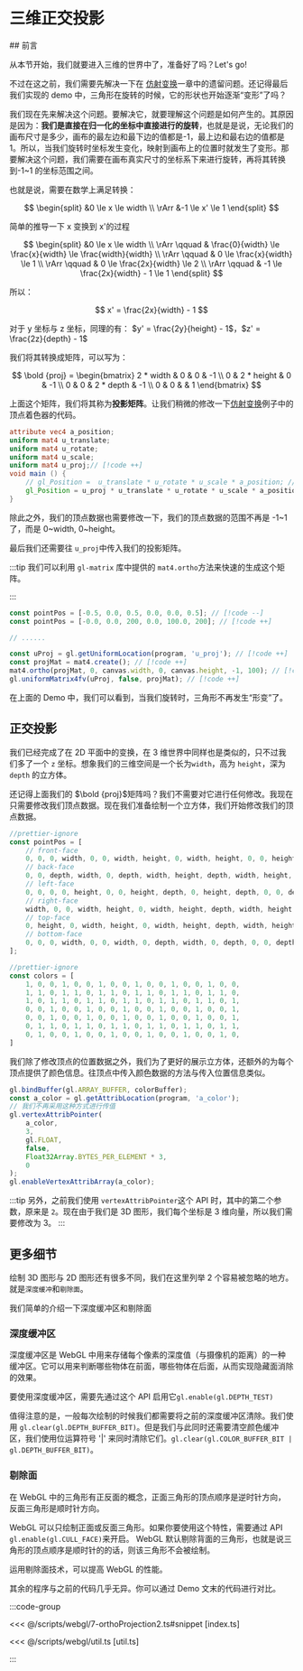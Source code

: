 # 三维正交投影

<ImgContainer :srcs="['/img/7-orthoProjection/cover.png']"/>
## 前言

从本节开始，我们就要进入三维的世界中了，准备好了吗？Let's go!

不过在这之前，我们需要先解决一下在 [仿射变换](./3-affine-transform/)一章中的遗留问题。还记得最后我们实现的 demo 中，三角形在旋转的时候，它的形状也开始逐渐“变形”了吗？

我们现在先来解决这个问题。要解决它，就要理解这个问题是如何产生的。其原因是因为：**我们是直接在归一化的坐标中直接进行的旋转**，也就是是说，无论我们的画布尺寸是多少，画布的最左边和最下边的值都是-1，最上边和最右边的值都是 1。所以，当我们旋转时坐标发生变化，映射到画布上的位置时就发生了变形。那要解决这个问题，我们需要在画布真实尺寸的坐标系下来进行旋转，再将其转换到-1~1 的坐标范围之间。

<ImgContainer :srcs="['/img/7-orthoProjection/coord-remap.png']"/>

也就是说，需要在数学上满足转换：

$$
\begin{split}
&0 \le x \le width \\
\rArr &-1 \le x' \le 1
\end{split}
$$

简单的推导一下 x 变换到 x'的过程

$$
\begin{split}
&0 \le x \le width \\
\rArr \qquad & \frac{0}{width} \le \frac{x}{width} \le \frac{width}{width} \\
\rArr \qquad & 0 \le \frac{x}{width} \le 1 \\
\rArr \qquad & 0 \le \frac{2x}{width} \le 2 \\
\rArr \qquad & -1 \le \frac{2x}{width} - 1 \le 1
\end{split}
$$

所以：

$$
x' = \frac{2x}{width} - 1
$$

对于 y 坐标与 z 坐标，同理的有： $y' = \frac{2y}{height} - 1$，$z' = \frac{2z}{depth} - 1$

我们将其转换成矩阵，可以写为：

$$
\bold {proj} =
\begin{bmatrix}
2 * width & 0 & 0 & -1 \\
0 & 2 * height & 0 & -1 \\
0 & 0 & 2 * depth & -1 \\
0 & 0 & & 1
\end{bmatrix}
$$

上面这个矩阵，我们将其称为**投影矩阵**。让我们稍微的修改一下[仿射变换](./3-affine-transform/)例子中的顶点着色器的代码。

```glsl
attribute vec4 a_position;
uniform mat4 u_translate;
uniform mat4 u_rotate;
uniform mat4 u_scale;
uniform mat4 u_proj;// [!code ++]
void main () {
    // gl_Position =  u_translate * u_rotate * u_scale * a_position; // [!code --]
    gl_Position = u_proj * u_translate * u_rotate * u_scale * a_position; // [!code ++]
}

```

除此之外，我们的顶点数据也需要修改一下，我们的顶点数据的范围不再是 -1~1 了，而是 0~width, 0~height。

最后我们还需要往 `u_proj`中传入我们的投影矩阵。

:::tip
我们可以利用 `gl-matrix` 库中提供的 `mat4.ortho`方法来快速的生成这个矩阵。

:::

```ts
const pointPos = [-0.5, 0.0, 0.5, 0.0, 0.0, 0.5]; // [!code --]
const pointPos = [-0.0, 0.0, 200, 0.0, 100.0, 200]; // [!code ++]

// ......

const uProj = gl.getUniformLocation(program, 'u_proj'); // [!code ++]
const projMat = mat4.create(); // [!code ++]
mat4.ortho(projMat, 0, canvas.width, 0, canvas.height, -1, 100); // [!code ++]
gl.uniformMatrix4fv(uProj, false, projMat); // [!code ++]
```

<WebGLOrthoProjection1/>

在上面的 Demo 中，我们可以看到，当我们旋转时，三角形不再发生“形变”了。

## 正交投影

我们已经完成了在 2D 平面中的变换，在 3 维世界中同样也是类似的，只不过我们多了一个 `z` 坐标。想象我们的三维空间是一个长为`width`，高为 `height`，深为`depth` 的立方体。

<ImgContainer :srcs="['/img/7-orthoProjection/cube.png']"/>

还记得上面我们的 $\bold {proj}$矩阵吗？我们不需要对它进行任何修改。我现在只需要修改我们顶点数据。现在我们准备绘制一个立方体，我们开始修改我们的顶点数据。

```ts
//prettier-ignore
const pointPos = [
    // front-face
    0, 0, 0, width, 0, 0, width, height, 0, width, height, 0, 0, height, 0, 0, 0, 0,
    // back-face
    0, 0, depth, width, 0, depth, width, height, depth, width, height, depth, 0, height, depth, 0, 0, depth,
    // left-face
    0, 0, 0, 0, height, 0, 0, height, depth, 0, height, depth, 0, 0, depth, 0, 0, 0,
    // right-face
    width, 0, 0, width, height, 0, width, height, depth, width, height, depth, width, 0, depth, width, 0, 0,
    // top-face
    0, height, 0, width, height, 0, width, height, depth, width, height, depth, 0, height, depth, 0, height, 0,
    // bottom-face
    0, 0, 0, width, 0, 0, width, 0, depth, width, 0, depth, 0, 0, depth, 0, 0, 0,
];

//prettier-ignore
const colors = [
    1, 0, 0, 1, 0, 0, 1, 0, 0, 1, 0, 0, 1, 0, 0, 1, 0, 0,
    1, 1, 0, 1, 1, 0, 1, 1, 0, 1, 1, 0, 1, 1, 0, 1, 1, 0,
    1, 0, 1, 1, 0, 1, 1, 0, 1, 1, 0, 1, 1, 0, 1, 1, 0, 1,
    0, 0, 1, 0, 0, 1, 0, 0, 1, 0, 0, 1, 0, 0, 1, 0, 0, 1,
    0, 0, 1, 0, 0, 1, 0, 0, 1, 0, 0, 1, 0, 0, 1, 0, 0, 1,
    0, 1, 1, 0, 1, 1, 0, 1, 1, 0, 1, 1, 0, 1, 1, 0, 1, 1,
    0, 1, 0, 0, 1, 0, 0, 1, 0, 0, 1, 0, 0, 1, 0, 0, 1, 0,
]
```

我们除了修改顶点的位置数据之外，我们为了更好的展示立方体，还额外的为每个顶点提供了颜色信息。往顶点中传入颜色数据的方法与传入位置信息类似。

```ts
gl.bindBuffer(gl.ARRAY_BUFFER, colorBuffer);
const a_color = gl.getAttribLocation(program, 'a_color');
// 我们不再采用这种方式进行传值
gl.vertexAttribPointer(
    a_color,
    3,
    gl.FLOAT,
    false,
    Float32Array.BYTES_PER_ELEMENT * 3,
    0
);
gl.enableVertexAttribArray(a_color);
```

:::tip
另外，之前我们使用 `vertexAttribPointer`这个 API 时，其中的第二个参数，原来是 `2`。现在由于我们是 3D 图形，我们每个坐标是 3 维向量，所以我们需要修改为 3。
:::

## 更多细节

绘制 3D 图形与 2D 图形还有很多不同，我们在这里列举 2 个容易被忽略的地方。就是`深度缓冲`和`剔除面`。

我们简单的介绍一下深度缓冲区和剔除面

### 深度缓冲区

深度缓冲区是 WebGL 中用来存储每个像素的深度值（与摄像机的距离）的一种缓冲区。它可以用来判断哪些物体在前面，哪些物体在后面，从而实现隐藏面消除的效果。

要使用深度缓冲区，需要先通过这个 API 启用它`gl.enable(gl.DEPTH_TEST)`

值得注意的是，一般每次绘制的时候我们都需要将之前的深度缓冲区清除。我们使用 `gl.clear(gl.DEPTH_BUFFER_BIT)`。但是我们与此同时还需要清空颜色缓冲区，我们使用位运算符号 '|' 来同时清除它们。`gl.clear(gl.COLOR_BUFFER_BIT | gl.DEPTH_BUFFER_BIT)`。

### 剔除面

在 WebGL 中的三角形有正反面的概念，正面三角形的顶点顺序是逆时针方向， 反面三角形是顺时针方向。

<ImgContainer :srcs="['/img/7-orthoProjection/triangle.svg']" :height="200"/>

WebGL 可以只绘制正面或反面三角形。如果你要使用这个特性，需要通过 API `gl.enable(gl.CULL_FACE)`来开启。
WebGL 默认剔除背面的三角形，也就是说三角形的顶点顺序是顺时针的的话，则该三角形不会被绘制。

运用剔除面技术，可以提高 WebGL 的性能。

其余的程序与之前的代码几乎无异。你可以通过 Demo 文末的代码进行对比。
<WebGLOrthoProjection2/>

<QRCode/>

:::code-group

<<< @/scripts/webgl/7-orthoProjection2.ts#snippet [index.ts]

<<< @/scripts/webgl/util.ts [util.ts]

:::
